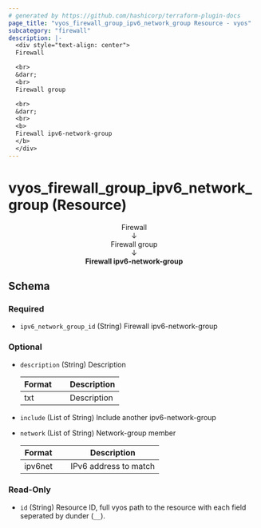```yaml
---
# generated by https://github.com/hashicorp/terraform-plugin-docs
page_title: "vyos_firewall_group_ipv6_network_group Resource - vyos"
subcategory: "firewall"
description: |-
  <div style="text-align: center">
  Firewall

  <br>
  &darr;
  <br>
  Firewall group

  <br>
  &darr;
  <br>
  <b>
  Firewall ipv6-network-group
  </b>
  </div>
---
```


# vyos_firewall_group_ipv6_network_group (Resource)

<div style="text-align: center">
Firewall

<br>
&darr;
<br>
Firewall group

<br>
&darr;
<br>
<b>
Firewall ipv6-network-group
</b>
</div>



<!-- schema generated by tfplugindocs -->
## Schema

### Required

- `ipv6_network_group_id` (String) Firewall ipv6-network-group

### Optional

- `description` (String) Description

    |  Format &emsp; | Description  |
    |----------|---------------|
    |  txt  &emsp; |  Description  |
- `include` (List of String) Include another ipv6-network-group
- `network` (List of String) Network-group member

    |  Format &emsp; | Description  |
    |----------|---------------|
    |  ipv6net  &emsp; |  IPv6 address to match  |

### Read-Only

- `id` (String) Resource ID, full vyos path to the resource with each field seperated by dunder (`__`).
